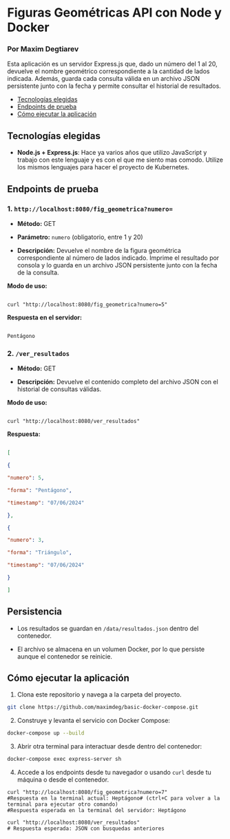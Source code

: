 # Figuras Geométricas API con Node y Docker
### Por Maxim Degtiarev

Esta aplicación es un servidor Express.js que, dado un número del 1 al 20, devuelve el nombre geométrico correspondiente a la cantidad de lados indicada. Además, guarda cada consulta válida en un archivo JSON persistente junto con la fecha y permite consultar el historial de resultados.

- [Tecnologías elegidas](#tecnologías-elegidas)
- [Endpoints de prueba](#endpoints-de-prueba)
- [Cómo ejecutar la aplicación](#cómo-ejecutar-la-aplicación)

## Tecnologías elegidas

-  **Node.js + Express.js**: Hace ya varios años que utilizo JavaScript y trabajo con este lenguaje y es con el que me siento mas comodo. Utilize los mismos lenguajes para hacer el proyecto de Kubernetes.

## Endpoints de prueba

### 1. `http://localhost:8080/fig_geometrica?numero=`

-  **Método:** GET

-  **Parámetro:**  `numero` (obligatorio, entre 1 y 20)

-  **Descripción:** Devuelve el nombre de la figura geométrica correspondiente al número de lados indicado. Imprime el resultado por consola y lo guarda en un archivo JSON persistente junto con la fecha de la consulta.
 
**Modo de uso:**

```

curl "http://localhost:8080/fig_geometrica?numero=5"

```
**Respuesta en el servidor:**
```

Pentágono

```
  

### 2. `/ver_resultados`

-  **Método:** GET

-  **Descripción:** Devuelve el contenido completo del archivo JSON con el historial de consultas válidas.

  

**Modo de uso:**

```

curl "http://localhost:8080/ver_resultados"

```

**Respuesta:**

```json

[

{

"numero": 5,

"forma": "Pentágono",

"timestamp": "07/06/2024"

},

{

"numero": 3,

"forma": "Triángulo",

"timestamp": "07/06/2024"

}

]

```

  

## Persistencia

- Los resultados se guardan en `/data/resultados.json` dentro del contenedor.

- El archivo se almacena en un volumen Docker, por lo que persiste aunque el contenedor se reinicie.



## Cómo ejecutar la aplicación

  

1. Clona este repositorio y navega a la carpeta del proyecto.

```sh
git clone https://github.com/maximdeg/basic-docker-compose.git
```

2. Construye y levanta el servicio con Docker Compose:

```sh
docker-compose up --build
```

3. Abrir otra terminal para interactuar desde dentro del contenedor:

```sh
docker-compose exec express-server sh
```

4. Accede a los endpoints desde tu navegador o usando `curl` desde tu máquina o desde el contenedor.
```
curl "http://localhost:8080/fig_geometrica?numero=7"
#Respuesta en la terminal actual: Heptágono# (ctrl+C para volver a la terminal para ejecutar otro comando)
#Respuesta esperada en la terminal del servidor: Heptágono

curl "http://localhost:8080/ver_resultados"
# Respuesta esperada: JSON con busquedas anteriores
```
  


